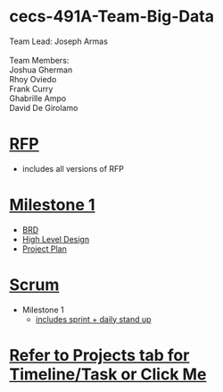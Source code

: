 # cecs-491A-Team-Big-Data
Team Lead: Joseph Armas\
<br />
Team Members:\
Joshua Gherman <br /> 
Rhoy Oviedo <br />
Frank Curry <br />
Ghabrille Ampo <br />
David De Girolamo <br />
# [RFP](https://github.com/JosephArmas/cecs-491A-Team-Big-Data/tree/main/RFP)
* includes all versions of RFP
# [Milestone 1](https://github.com/JosephArmas/cecs-491A-Team-Big-Data/tree/main/milestone%201)
* [BRD](https://github.com/JosephArmas/cecs-491A-Team-Big-Data/tree/main/milestone%201/BRD)
* [High Level Design](https://github.com/JosephArmas/cecs-491A-Team-Big-Data/tree/main/milestone%201/high-level%20design)
* [Project Plan](https://github.com/JosephArmas/cecs-491A-Team-Big-Data/tree/main/milestone%201/project%20plan/version%201)
# [Scrum](https://github.com/JosephArmas/cecs-491A-Team-Big-Data/tree/main/scrum)
* Milestone 1
  * [includes sprint + daily stand up](https://github.com/JosephArmas/cecs-491A-Team-Big-Data/tree/main/scrum/milestone1/sprint1)

# [Refer to Projects tab for Timeline/Task or Click Me](https://github.com/users/JosephArmas/projects/1)
